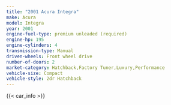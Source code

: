```yaml
---
title: "2001 Acura Integra"
make: Acura
model: Integra
year: 2001
engine-fuel-type: premium unleaded (required)
engine-hp: 195
engine-cylinders: 4
transmission-type: Manual
driven-wheels: Front wheel drive
number-of-doors: 2
market-category: Hatchback,Factory Tuner,Luxury,Performance
vehicle-size: Compact
vehicle-style: 2dr Hatchback
---
```


{{< car_info >}}
